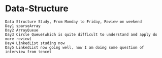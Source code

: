 # Data-Structure
    Data Structure Study, From Monday to Friday, Review on weekend
    Day1 sparseArray 
    Day2 ArrayQueue
    Day3 Circle Queue(which is quite difficult to understand and apply do more review)
    Day4 LinkedList studing now
    Day5 LinkedList now going well, now I am doing some question of interview from tencet
